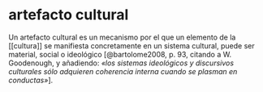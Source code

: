 # artefacto cultural
Un artefacto cultural es un mecanismo por el que un elemento de la [[cultura]] se manifiesta concretamente en un sistema cultural, puede ser material, social o ideológico [@bartolome2008, p. 93, citando a W. Goodenough, y añadiendo: *«los sistemas ideológicos y discursivos culturales sólo adquieren coherencia interna cuando se plasman en conductas»*].

